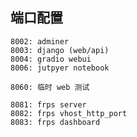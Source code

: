 ## 端口配置

    8002: adminer
    8003: django (web/api)
    8004: gradio webui
    8006: jutpyer notebook

    8060: 临时 web 测试

    8081: frps server
    8082: frps vhost_http_port
    8083: frps dashboard

    